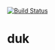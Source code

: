 [![Build Status](https://travis-ci.org/wvangeit/duk.svg?branch=master)](https://travis-ci.org/wvangeit/duk)

# duk
